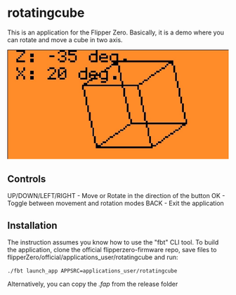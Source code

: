 # rotatingcube

This is an application for the Flipper Zero.
Basically, it is a demo where you can rotate and move a cube in two axis.

![alt text](https://github.com/elch3rto/rotatingcube/blob/main/screencapture.jpeg "Screen capture from Flipper App")

## Controls

UP/DOWN/LEFT/RIGHT - Move or Rotate in the direction of the button
OK - Toggle between movement and rotation modes
BACK - Exit the application

## Installation

The instruction assumes you know how to use the "fbt" CLI tool.
To build the application, clone the official flipperzero-firmware repo, save files to flipperZero/official/applications_user/rotatingcube and run: 
```
./fbt launch_app APPSRC=applications_user/rotatingcube
```
Alternatively, you can copy the *.fap* from the release folder




